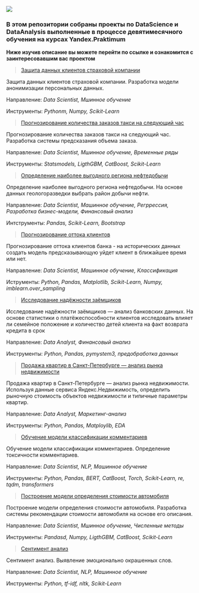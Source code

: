 ![](https://github.com/Mikhail-9/colab/blob/master/pictures/DataScience.jpg)
### В этом репозитории собраны проекты по DataScience и DataAnalysis выполненные в процессе девятимесячного обучения на курсах Yandex.Praktimum
**Ниже изучив описание вы можете перейти по ссылке и ознакомится с заинтересовавшим вас проектом**

> [Защита данных клиентов страховой компании](https://github.com/Mikhail-9/yandex_projects_praktimum/blob/master/insurance_data_scientist/insurance_data_scientist.ipynb)

Защита данных клиентов страховой компании. Разработка модели анонимизации персональных данных.

Направление: _Data Scientist, Мшинное обучение_

Инструменты: _Pythonm, Numpy, Scikit-Learn_


> [Прогнозирование количества заказов такси на следующий час](https://github.com/Mikhail-9/yandex_projects_praktimum/blob/master/taxi_data_scientist/taxi_data_scientist.ipynb)

Прогнозирование количества заказов такси на следующий час. Разработка системы предсказания объема заказа.

Направление: _Data Scientist, Мшинное обучение, Временные ряды_

Инструменты: _Statsmodels, LigthGBM, CatBoost, Scikit-Learn_

> [Определение наиболее выгодного региона нефтедобычи](https://github.com/Mikhail-9/yandex_projects_praktimum/blob/master/drill_data_scientist/drill_data_scientist.ipynb)

Определение наиболее выгодного региона нефтедобычи. На основе данных геологоразведки выбрать район добычи нефти.

Направление: _Data Scientist, Машинное обучение, Регррессия, Разработка бизнес-модели, Финансовый анализ_

Интструменты: _Pandas, Scikit-Learn, Bootstrap_

> [Прогнозирование оттока клиентов](https://github.com/Mikhail-9/yandex_projects_praktimum/blob/master/outflow_data_scientist/outflow_data_scientist.ipynb)

Прогнозирование оттока клиентов банка - на исторических данных создать модель предсказывающую уйдет клиент в ближайшее время или нет.

Направление: _Data Scientist, Машинное обучение, Классификация_ 

Иструменты: _Python, Pandas, Matplotlib, Scikit-Learn, Numpy, imblearn.over_sampling_

> [Исследование надёжности заёмщиков](https://github.com/Mikhail-9/yandex_projects_praktimum/blob/master/reliability_research_data_analyst/reliability_research_data_analyst.ipynb)

Исследование надёжности заёмщиков — анализ банковских данных. На основе статистики о платёжеспособности клиентов исследовать влияет ли семейное положение и количество детей клиента на факт возврата кредита в срок

Направление: _Data Analyst, Финансовый анализ_

Инструменты: _Python, Pandas, pymystem3, предобработка данных_

> [Продажа квартир в Санкт-Петербурге — анализ рынка недвижимости](https://github.com/Mikhail-9/yandex_projects_praktimum/blob/master/real_estate_data_analyst/real_estate_data_analyst.ipynb)

Продажа квартир в Санкт-Петербурге — анализ рынка недвижимости. Используя данные сервиса Яндекс.Недвижимость, определить рыночную стоимость объектов недвижимости и типичные параметры квартир.

Направление: _Data Analyst, Маркетинг-анализ_

Инструменты: _Python, Pandas, Matploylib, EDA_

> [Обучение модели классификации комментариев](https://github.com/Mikhail-9/yandex_projects_praktimum/blob/master/toxic_data_scientist/toxic_data_scientist.ipynb)

Обучение модели классификации комментариев. Определение токсичности комментариев.

Направление: _Data Scientist, NLP, Машинное обучение_

Инструменты: _Python, Pandas, BERT, CatBoost, Torch, Scikit-Learn, re, tqdm, transformers_

> [Построение модели определения стоимости автомобиля](https://github.com/Mikhail-9/yandex_projects_praktimum/blob/master/auto_data_scientist/auto_data_scientist.ipynb)

Построение модели определения стоимости автомобиля. Разработка системы рекомендации стоимости автомобиля на основе его описания.

Направление: _Data Scientist, Мшинное обучение, Численные методы_

Инструменты: _Pandasd, Numpy, LigthGBM, CatBoost, Scikit-Learn_

> [Сентимент анализ](https://github.com/Mikhail-9/yandex_projects_praktimum/blob/master/sentiment_analysis_data_scientist/sentiment_analysis_data_scientist.ipynb)

Сентимент анализ. Выявление эмоционально окрашенных слов.

Направление: _Data Scientist, NLP, Машинное обучение_

Инструменты: _Python, tf-idf, nltk, Scikit-Learn_
